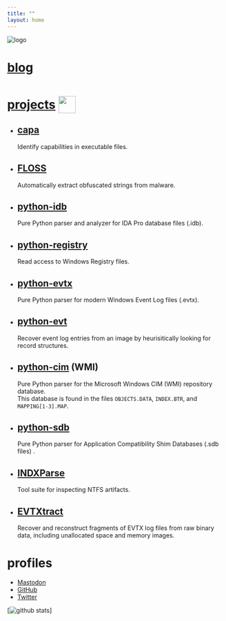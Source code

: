 ```yaml
---
title: ""
layout: home
---
```


![logo](http://www.gravatar.com/avatar/677f6ada59932964b9150aba814fedd6?s=100&d=identicon)

# [blog](./posts/)

# [projects](https://github.com/williballenthin/) <img src="https://github.githubassets.com/images/modules/logos_page/GitHub-Mark.png" height="40px" style="position: relative;top: 10px;"></img>

  - ## [capa](https://github.com/mandiant/capa)
    Identify capabilities in executable files.
  - ## [FLOSS](https://github.com/mandiant/flare-floss)
    Automatically extract obfuscated strings from malware. 
  - ## [python-idb](https://github.com/williballenthin/python-idb)
    Pure Python parser and analyzer for IDA Pro database files (.idb). 
  - ## [python-registry](https://github.com/williballenthin/python-registry)
    Read access to Windows Registry files.
  - ## [python-evtx](https://github.com/williballenthin/python-evtx)
    Pure Python parser for modern Windows Event Log files (.evtx).
  - ## [python-evt](https://github.com/williballenthin/LfLe)
    Recover event log entries from an image by heurisitically looking for record structures. 
  - ## [python-cim](https://github.com/mandiant/flare-wmi/tree/master/python-cim) (WMI)
    Pure Python parser for the Microsoft Windows CIM (WMI) repository database.<br />
    This database is found in the files `OBJECTS.DATA`, `INDEX.BTR`, and `MAPPING[1-3].MAP`.
  - ## [python-sdb](https://github.com/williballenthin/python-sdb)
    Pure Python parser for Application Compatibility Shim Databases (.sdb files) .
  - ## [INDXParse](https://github.com/williballenthin/INDXParse)
    Tool suite for inspecting NTFS artifacts.
  - ## [EVTXtract](https://github.com/williballenthin/EVTXtract)
    Recover and reconstruct fragments of EVTX log files from raw binary data, including unallocated space and memory images.
    
# profiles
  - <a rel="me" href="https://mastodon.social/@williballenthin">Mastodon</a>
  - <a rel="me" href="https://github.com/williballenthin">GitHub</a>
  - <a rel="me" href="https://twitter.com/williballenthin">Twitter</a>

[![github stats](https://github-readme-stats.vercel.app/api?username=williballenthin&theme=graywhite&hide_border=true&include_all_commits=true&count_private=false&border_radius=0)]